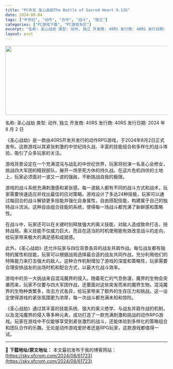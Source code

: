 ```yaml
---
title: "PC中文 圣心战劫The Battle of Sacred Heart 9.12G"
date: 2024-08-04
tags: ["中世纪", "动作", "合作", "战斗", "独立"]
categories: ["PC游戏下载", "PC游戏专区"]
excerpt: "名称: 圣心战劫 类型: 动作, 独立 开发商: 40RS 发行商: 40RS 发行日期: 2024 年 8 月 2 日 《圣心战劫》是一款由40RS开发并发行的动作RPG游戏，于2024年8月2日正式发布。这款游戏以其紧张刺激的中世纪持久战、丰富的技能组合和多样化的战斗体验，吸引了众多玩家的关注。&hellip;"
layout: post
---
```


<img class="aligncenter size-full wp-image-61724" src="https://sky.sfcrom.com/wp-content/uploads/2024/08/2024080404415185.webp" alt="" width="660" height="215" />

名称: 圣心战劫
类型: 动作, 独立
开发商: 40RS
发行商: 40RS
发行日期: 2024 年 8 月 2 日

《圣心战劫》是一款由40RS开发并发行的动作RPG游戏，于2024年8月2日正式发布。这款游戏以其紧张刺激的中世纪持久战、丰富的技能组合和多样化的战斗体验，吸引了众多玩家的关注。

游戏背景设定在一个充满混沌与战乱的中世纪世界，玩家将扮演一名圣心会修女，挑战四大军团的精锐部队，展开一场至死方休的持久战。在这片危机四伏的土地上，玩家必须面对一波又一波的强敌，不断挑战自我的极限。

游戏的战斗系统充满刺激感和紧张感。每一波敌人都有不同的战斗方式和战术，玩家需要快速适应并找出最佳的应对策略。游戏设计了多达24种技能，玩家可以通过每回合的战斗解锁更多技能并强化自身属性，自由搭配技能，构建属于自己的独特战斗流派。这种自由组合技能的系统，使得每一场战斗都充满了新鲜感和策略性。

在战斗中，玩家还可以在关键时刻释放强大的奥义技能，对敌人造成致命打击，扭转战局。奥义技能不仅威力巨大，而且在适当的时机使用能有效改变战斗的走向，给玩家带来极大的满足感和成就感。

此外，《圣心战劫》还允许玩家与四位背景各异的战友并肩作战。每位战友都有独特的属性和技能，玩家可以根据战局选择最合适的战友共同作战，充分利用他们的特殊能力来打击强大的敌人。这种合作机制增加了游戏的深度和策略性，玩家需要合理安排战友的出场时机和配合方式，以最大化战斗效率。

游戏中的另一大挑战来自混沌魔界的侵入。随着死亡的气息弥漫，魔界的生物会突袭而来，玩家不仅要与四大军团作战，还要面对这些突发而来的魔界生物。混沌魔界的生物种类繁多，攻击方式各异，给玩家带来了额外的生存压力和挑战。这一设定使得游戏的紧张氛围更为浓厚，每一次战斗都充满未知和惊险。

《圣心战劫》通过其丰富的技能系统、强大的奥义绝学、与战友并肩作战的机制，以及混沌魔界的侵入等多种元素，成功打造了一款充满刺激和挑战的动作RPG游戏。玩家在游戏中不仅能够享受到紧张激烈的战斗，还能体验到多样化的策略组合和团队合作的乐趣。无论是动作游戏爱好者还是RPG玩家，这款游戏都值得一试。

---
📖 **下载地址/原文地址：** 本文最初发布于我的博客网站：[https://sky.sfcrom.com/2024/08/61723](https://sky.sfcrom.com/2024/08/61723)
